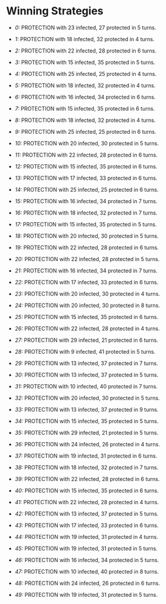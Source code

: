 # Winning Strategies

* _0:_ PROTECTION with 23 infected, 27 protected in 5 turns.


* _1:_ PROTECTION with 18 infected, 32 protected in 4 turns.


* _2:_ PROTECTION with 22 infected, 28 protected in 6 turns.


* _3:_ PROTECTION with 15 infected, 35 protected in 5 turns.


* _4:_ PROTECTION with 25 infected, 25 protected in 4 turns.


* _5:_ PROTECTION with 18 infected, 32 protected in 4 turns.


* _6:_ PROTECTION with 16 infected, 34 protected in 6 turns.


* _7:_ PROTECTION with 15 infected, 35 protected in 6 turns.


* _8:_ PROTECTION with 18 infected, 32 protected in 4 turns.


* _9:_ PROTECTION with 25 infected, 25 protected in 6 turns.


* _10:_ PROTECTION with 20 infected, 30 protected in 5 turns.


* _11:_ PROTECTION with 22 infected, 28 protected in 6 turns.


* _12:_ PROTECTION with 15 infected, 35 protected in 6 turns.


* _13:_ PROTECTION with 17 infected, 33 protected in 6 turns.


* _14:_ PROTECTION with 25 infected, 25 protected in 6 turns.


* _15:_ PROTECTION with 16 infected, 34 protected in 7 turns.


* _16:_ PROTECTION with 18 infected, 32 protected in 7 turns.


* _17:_ PROTECTION with 15 infected, 35 protected in 5 turns.


* _18:_ PROTECTION with 20 infected, 30 protected in 5 turns.


* _19:_ PROTECTION with 22 infected, 28 protected in 6 turns.


* _20:_ PROTECTION with 22 infected, 28 protected in 5 turns.


* _21:_ PROTECTION with 16 infected, 34 protected in 7 turns.


* _22:_ PROTECTION with 17 infected, 33 protected in 6 turns.


* _23:_ PROTECTION with 20 infected, 30 protected in 4 turns.


* _24:_ PROTECTION with 20 infected, 30 protected in 8 turns.


* _25:_ PROTECTION with 15 infected, 35 protected in 6 turns.


* _26:_ PROTECTION with 22 infected, 28 protected in 4 turns.


* _27:_ PROTECTION with 29 infected, 21 protected in 6 turns.


* _28:_ PROTECTION with 9 infected, 41 protected in 5 turns.


* _29:_ PROTECTION with 13 infected, 37 protected in 7 turns.


* _30:_ PROTECTION with 13 infected, 37 protected in 5 turns.


* _31:_ PROTECTION with 10 infected, 40 protected in 7 turns.


* _32:_ PROTECTION with 20 infected, 30 protected in 5 turns.


* _33:_ PROTECTION with 13 infected, 37 protected in 9 turns.


* _34:_ PROTECTION with 15 infected, 35 protected in 5 turns.


* _35:_ PROTECTION with 29 infected, 21 protected in 5 turns.


* _36:_ PROTECTION with 24 infected, 26 protected in 4 turns.


* _37:_ PROTECTION with 19 infected, 31 protected in 6 turns.


* _38:_ PROTECTION with 18 infected, 32 protected in 7 turns.


* _39:_ PROTECTION with 22 infected, 28 protected in 6 turns.


* _40:_ PROTECTION with 15 infected, 35 protected in 6 turns.


* _41:_ PROTECTION with 22 infected, 28 protected in 4 turns.


* _42:_ PROTECTION with 13 infected, 37 protected in 5 turns.


* _43:_ PROTECTION with 17 infected, 33 protected in 6 turns.


* _44:_ PROTECTION with 19 infected, 31 protected in 4 turns.


* _45:_ PROTECTION with 19 infected, 31 protected in 5 turns.


* _46:_ PROTECTION with 16 infected, 34 protected in 5 turns.


* _47:_ PROTECTION with 10 infected, 40 protected in 8 turns.


* _48:_ PROTECTION with 24 infected, 26 protected in 6 turns.


* _49:_ PROTECTION with 19 infected, 31 protected in 5 turns.


